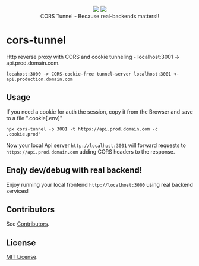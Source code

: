 <p align="center">
  <a href="https://www.npmjs.com/package/cors-tunnel"><img src="https://img.shields.io/npm/v/cors-tunnel.svg?style=flat-square"></a>
  <a href="https://www.npmjs.com/package/cors-tunnel"><img src="https://img.shields.io/npm/dt/cors-tunnel.svg?style=flat-square"></a><br/>
  CORS Tunnel - Because real-backends matters!!
</p>

# cors-tunnel
Http reverse proxy with CORS and cookie tunneling - localhost:3001 -> api.prod.domain.com.

```
locahost:3000 -> CORS-cookie-free tunnel-server localhost:3001 <- api.production.domain.com
```
## Usage
If you need a cookie for auth the session, copy it from the Browser and save to a file ".cookie[.env]"
```
npx cors-tunnel -p 3001 -t https://api.prod.domain.com -c .cookie.prod"
```

Now your local Api server `http://localhost:3001` will forward requests to `https://api.prod.domain.com`
adding CORS headers to the response.

## Enojy dev/debug with real backend!
Enjoy running your local frontend `http://localhost:3000` using real backend services!



Contributors
------------
See [Contributors](https://github.com/salvoravida/redux-first-history/graphs/contributors).

License
-------
[MIT License](https://github.com/salvoravida/redux-first-history/blob/master/LICENSE.md).


